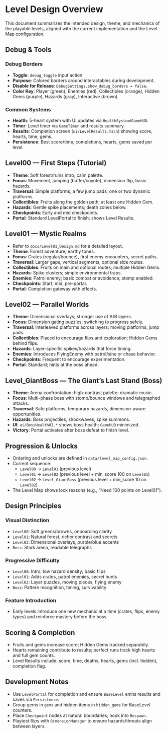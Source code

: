 # Level Design Overview

This document summarizes the intended design, theme, and mechanics of the playable levels, aligned with the current implementation and the Level Map configuration.

## Debug & Tools

### Debug Borders
- **Toggle**: `debug_toggle` input action.
- **Purpose**: Colored borders around interactables during development.
- **Disable for Release**: `DebugSettings.show_debug_borders = false`.
- **Color Key**: Player (green), Enemies (red), Collectibles (orange), Hidden Gems (purple), Hazards (gray), Interactive (brown).

### Common Systems
- **Health**: 5-heart system with UI updates via `HealthSystem`/`GameHUD`.
- **Timer**: Level timer via `GameTimer` and results summary.
- **Results**: Completion screen (`ui/LevelResults.tscn`) showing score, hearts, time, gems.
- **Persistence**: Best score/time, completions, hearts, gems saved per level.

## Level00 — First Steps (Tutorial)
- **Theme**: Soft forest/ruins intro; calm palette.
- **Focus**: Movement, jumping (buffer/coyote), dimension flip, basic hazards.
- **Traversal**: Simple platforms, a few jump pads, one or two dynamic platforms.
- **Collectibles**: Fruits along the golden path; at least one Hidden Gem.
- **Hazards**: Gentle spike placements; death zones below.
- **Checkpoints**: Early and mid checkpoints.
- **Portal**: Standard LevelPortal to finish; shows Level Results.

## Level01 — Mystic Realms
- Refer to `docs/Level01_Design.md` for a detailed layout.
- **Theme**: Forest adventure; earthy tones.
- **Focus**: Crates (regular/bounce), first enemy encounters, secret paths.
- **Traversal**: Larger gaps, vertical segments, optional side routes.
- **Collectibles**: Fruits on main and optional routes; multiple Hidden Gems.
- **Hazards**: Spike clusters; simple environmental traps.
- **Enemies**: Patrol enemy; basic combat or avoidance; stomp enabled.
- **Checkpoints**: Start, mid, pre-portal.
- **Portal**: Completion gateway with effects.

## Level02 — Parallel Worlds
- **Theme**: Dimensional overlays; stronger use of A/B layers.
- **Focus**: Dimension gating puzzles; switching to progress safely.
- **Traversal**: Interleaved platforms across layers; moving platforms; jump pads.
- **Collectibles**: Placed to encourage flips and exploration; Hidden Gems behind flips.
- **Hazards**: Layer-specific spikes/hazards that force timing.
- **Enemies**: Introduces FlyingEnemy with patrol/sine or chase behavior.
- **Checkpoints**: Frequent to encourage experimentation.
- **Portal**: Standard; hints at the boss ahead.

## Level_GiantBoss — The Giant’s Last Stand (Boss)
- **Theme**: Arena confrontation; high-contrast palette; dramatic music.
- **Focus**: Multi-phase boss with stomp/bounce windows and telegraphed attacks.
- **Traversal**: Safe platforms, temporary hazards, dimension-aware opportunities.
- **Hazards**: Boss projectiles, shockwaves, spike summons.
- **UI**: `ui/BossHealthUI.*` shows boss health; `GameHUD` minimized.
- **Victory**: Portal activates after boss defeat to finish level.

## Progression & Unlocks
- Ordering and unlocks are defined in `data/level_map_config.json`.
- Current sequence:
  - `Level00` → `Level01` (previous level)
  - `Level01` → `Level02` (previous level + min_score 100 on `Level01`)
  - `Level02` → `Level_GiantBoss` (previous level + min_score 10 on `Level02`)
- The Level Map shows lock reasons (e.g., “Need 100 points on Level01”).

## Design Principles

### Visual Distinction
- `Level00`: Soft greens/browns, onboarding clarity
- `Level01`: Natural forest, richer contrast and secrets
- `Level02`: Dimensional overlays, purple/blue accents
- `Boss`: Stark arena, readable telegraphs

### Progressive Difficulty
- `Level00`: Intro; low hazard density; basic flips
- `Level01`: Adds crates, patrol enemies, secret hunts
- `Level02`: Layer puzzles, moving pieces, flying enemy
- `Boss`: Pattern recognition, timing, survivability

### Feature Introduction
- Early levels introduce one new mechanic at a time (crates, flips, enemy types) and reinforce mastery before the boss.

## Scoring & Completion
- Fruits and gems increase score; Hidden Gems tracked separately.
- Hearts remaining contribute to results; perfect runs track high hearts and full gem counts.
- Level Results include: score, time, deaths, hearts, gems (incl. hidden), completion flag.

## Development Notes
- Use `LevelPortal` for completion and ensure `BaseLevel` emits results and saves via `Persistence`.
- Group gems in `gems` and hidden items in `hidden_gems` for BaseLevel counters.
- Place `Checkpoint` nodes at natural boundaries; hook into `Respawn`.
- Playtest flips with `DimensionManager` to ensure hazards/threats align between layers.
